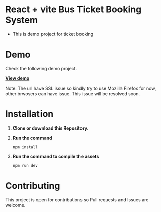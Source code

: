 # React + vite Bus Ticket Booking System

- This is demo project for ticket booking

# Demo

Check the following demo project.

**[View demo](https://main.dq6uhtfzm9o7s.amplifyapp.com/)**

Note: The url have SSL issue so kindly try to use Mozilla Firefox for now, other brwosers can have issue. This issue will be resolved soon.

# Installation

1. **Clone or download this Repository.**
2. **Run the command**

   ```
   npm install
   ```

3. **Run the command to compile the assets**
   ```
   npm run dev
   ```

# Contributing

This project is open for contributions so Pull requests and Issues are welcome.

